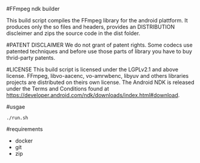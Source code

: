 #FFmpeg ndk builder

This build script compiles the FFmpeg library for the android plattform.
It produces only the so files and headers, provides an DISTRIBUTION discleimer and zips the source code in the dist folder.

#PATENT DISCLAIMER
We do not grant of patent rights. Some codecs use patented techniques and before use those parts of library you have to buy thrid-party patents.

#LICENSE
This build script is licensed under the LGPLv2.1 and above license.
FFmpeg, libvo-aacenc, vo-amrwbenc, libyuv and others libraries projects are distributed on theirs own license.
The Android NDK is released under the Terms and Conditions found at https://developer.android.com/ndk/downloads/index.html#download.

#usgae

    ./run.sh

#requirements

* docker
* git
* zip
